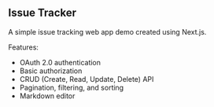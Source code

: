 ## Issue Tracker

A simple issue tracking web app demo created using Next.js.

Features:

- OAuth 2.0 authentication
- Basic authorization
- CRUD (Create, Read, Update, Delete) API
- Pagination, filtering, and sorting
- Markdown editor
